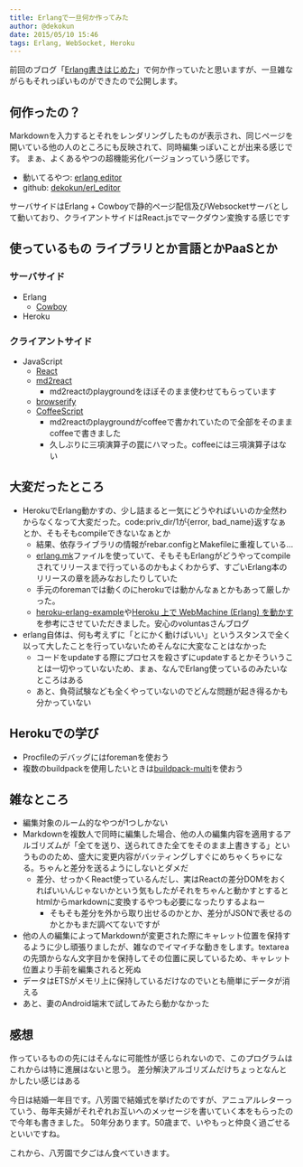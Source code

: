 ```yaml
---
title: Erlangで一旦何か作ってみた
author: @dekokun
date: 2015/05/10 15:46
tags: Erlang, WebSocket, Heroku
---
```


前回のブログ「[Erlang書きはじめた](http://dekokun.github.io/posts/2015-04-26.html)」で何か作っていたと思いますが、一旦雑ながらもそれっぽいものができたので公開します。

## 何作ったの？

Markdownを入力するとそれをレンダリングしたものが表示され、同じページを開いている他の人のところにも反映されて、同時編集っぽいことが出来る感じです。
まぁ、よくあるやつの超機能劣化バージョンっていう感じです。

- 動いてるやつ: [erlang editor](http://erl-editor.herokuapp.com/)
- github: [dekokun/erl_editor](https://github.com/dekokun/erl_editor)


サーバサイドはErlang + Cowboyで静的ページ配信及びWebsocketサーバとして動いており、クライアントサイドはReact.jsでマークダウン変換する感じです

## 使っているもの ライブラリとか言語とかPaaSとか

### サーバサイド

- Erlang
    - [Cowboy](https://github.com/ninenines/cowboy)
- Heroku
    
### クライアントサイド

- JavaScript
    - [React](https://github.com/facebook/react)
    - [md2react](https://github.com/mizchi/md2react)
        - md2reactのplaygroundをほぼそのまま使わせてもらっています
    - [browserify](http://browserify.org/)
    - [CoffeeScript](http://coffeescript.org/)
        - md2reactのplaygroundがcoffeeで書かれていたので全部をそのままcoffeeで書きました
        - 久しぶりに三項演算子の罠にハマった。coffeeには三項演算子はない

## 大変だったところ

- HerokuでErlang動かすの、少し詰まると一気にどうやればいいのか全然わからなくなって大変だった。code:priv_dir/1が{error, bad_name}返すなぁとか、そもそもcompileできないなぁとか
    - 結果、依存ライブラリの情報がrebar.configとMakefileに重複している…
    - [erlang.mk](https://github.com/ninenines/erlang.mk)ファイルを使っていて、そもそもErlangがどうやってcompileされてリリースまで行っているのかもよくわからず、すごいErlang本のリリースの章を読みなおしたりしていた
    - 手元のforemanでは動くのにherokuでは動かんなぁとかもあって厳しかった。
    - [heroku-erlang-example](https://github.com/6/heroku-erlang-example)や[Heroku 上で WebMachine (Erlang) を動かす](http://voluntas.hatenablog.com/entry/20111218/1324167999)を参考にさせていただきました。安心のvoluntasさんブログ
- erlang自体は、何も考えずに「とにかく動けばいい」というスタンスで全く以って大したことを行っていないためそんなに大変なことはなかった
    - コードをupdateする際にプロセスを殺さずにupdateするとかそういうことは一切やっていないため、まぁ、なんでErlang使っているのみたいなところはある
    - あと、負荷試験なども全くやっていないのでどんな問題が起き得るかも分かっていない

## Herokuでの学び

- Procfileのデバッグにはforemanを使おう
- 複数のbuildpackを使用したいときは[buildpack-multi](https://github.com/ddollar/heroku-buildpack-multi)を使おう

## 雑なところ

- 編集対象のルーム的なやつが1つしかない
- Markdownを複数人で同時に編集した場合、他の人の編集内容を適用するアルゴリズムが「全てを送り、送られてきた全てをそのまま上書きする」というもののため、盛大に変更内容がバッティングしすぐにめちゃくちゃになる。ちゃんと差分を送るようにしないとダメだ
    - 差分、せっかくReact使っているんだし、実はReactの差分DOMをおくればいいんじゃないかという気もしたがそれをちゃんと動かすとするとhtmlからmarkdownに変換するやつも必要になったりするよねー
        - そもそも差分を外から取り出せるのかとか、差分がJSONで表せるのかとかもまだ調べてないですが
- 他の人の編集によってMarkdownが変更された際にキャレット位置を保持するように少し頑張りましたが、雑なのでイマイチな動きをします。textareaの先頭からなん文字目かを保持してその位置に戻しているため、キャレット位置より手前を編集されると死ぬ
- データはETSがメモリ上に保持しているだけなのでいとも簡単にデータが消える
- あと、妻のAndroid端末で試してみたら動かなかった

## 感想

作っているものの先にはそんなに可能性が感じられないので、このプログラムはこれからは特に進展はないと思う。
差分解決アルゴリズムだけちょっとなんとかしたい感じはある

今日は結婚一年目です。八芳園で結婚式を挙げたのですが、アニュアルレターっていう、毎年夫婦がそれぞれお互いへのメッセージを書いていく本をもらったので今年も書きました。
50年分あります。50歳まで、いやもっと仲良く過ごせるといいですね。

これから、八芳園で夕ごはん食べていきます。
